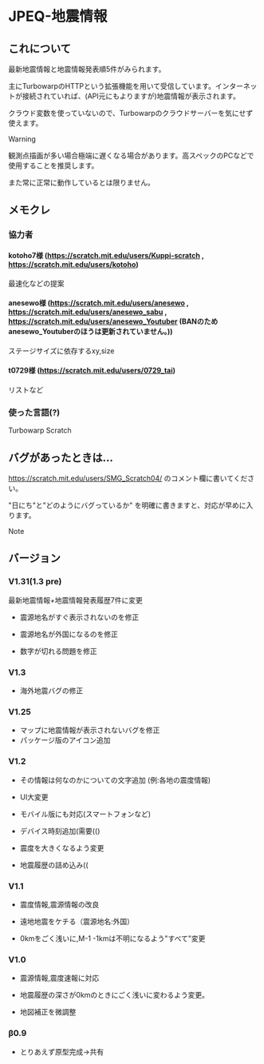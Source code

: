 # JPEQ-地震情報 
## これについて
最新地震情報と地震情報発表順5件がみられます。

主にTurbowarpのHTTPという拡張機能を用いて受信しています。インターネットが接続されていれば、(API元にもよりますが)地震情報が表示されます。

クラウド変数を使っていないので、Turbowarpのクラウドサーバーを気にせず使えます。

> [!WARNING]
> 観測点描画が多い場合極端に遅くなる場合があります。高スペックのPCなどで使用することを推奨します。
>
> また常に正常に動作しているとは限りません。

## メモクレ
### 協力者
#### kotoho7様 (https://scratch.mit.edu/users/Kuppi-scratch , https://scratch.mit.edu/users/kotoho)
最速化などの提案
#### anesewo様 (https://scratch.mit.edu/users/anesewo , https://scratch.mit.edu/users/anesewo_sabu , https://scratch.mit.edu/users/anesewo_Youtuber (BANのため anesewo_Youtuberのほうは更新されていません。))
ステージサイズに依存するxy,size
#### t0729様 (https://scratch.mit.edu/users/0729_tai)
リストなど


### 使った言語(?)
Turbowarp Scratch

## バグがあったときは...
https://scratch.mit.edu/users/SMG_Scratch04/ のコメント欄に書いてください。

"日にち"と"どのようにバグっているか" を明確に書きますと、対応が早めに入ります。
> [!Note]
> ## バージョン
> ### V1.31(1.3 pre)
> 最新地震情報+地震情報発表履歴7件に変更
>
> - 震源地名がすぐ表示されないのを修正
>
> - 震源地名が外国になるのを修正
>
> - 数字が切れる問題を修正
> 　  
> ### V1.3 
> - 海外地震バグの修正
> ### V1.25
> - マップに地震情報が表示されないバグを修正
> - パッケージ版のアイコン追加
> ### V1.2 
> - その情報は何なのかについての文字追加
> (例:各地の震度情報)
> - UI大変更
>
> - モバイル版にも対応(スマートフォンなど)
>
> - デバイス時刻追加(需要(()
>
> - 震度を大きくなるよう変更
>
> - 地震履歴の詰め込み((
> ### V1.1 
> - 震度情報,震源情報の改良
>
> - 遠地地震をケチる（震源地名:外国）
> 
> - 0kmをごく浅いに,M-1 -1kmは不明になるよう"すべて"変更
> ### V1.0 
> - 震源情報,震度速報に対応
>
> - 地震履歴の深さが0kmのときにごく浅いに変わるよう変更。
>
> - 地図補正を微調整
> ### β0.9 
> - とりあえず原型完成→共有
